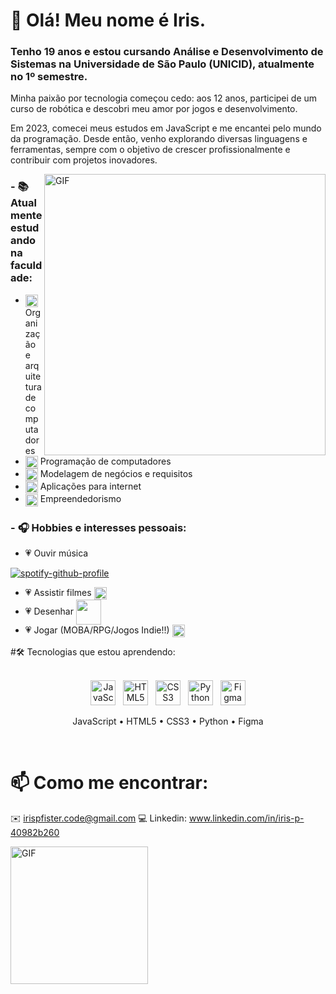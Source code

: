 # 👋 Olá! Meu nome é Iris.
### Tenho 19 anos e estou cursando Análise e Desenvolvimento de Sistemas na Universidade de São Paulo (UNICID), atualmente no 1º semestre.
Minha paixão por tecnologia começou cedo: aos 12 anos, participei de um curso de robótica e descobri meu amor por jogos e desenvolvimento.

Em 2023, comecei meus estudos em JavaScript e me encantei pelo mundo da programação. Desde então, venho explorando diversas linguagens e ferramentas, sempre com o objetivo de crescer profissionalmente e contribuir com projetos inovadores.


<img hight="400" width="450" alt="GIF" align="right" src="https://media.giphy.com/media/v1.Y2lkPTc5MGI3NjExdDE4cDBpaGN1NnV6dTBvODZmdmc3aHIxZnZmcjE1MXBhcG9oY2o2aCZlcD12MV9zdGlja2Vyc19zZWFyY2gmY3Q9cw/Evdiauh9dyHxEcWiI1/giphy.gif">

### - 📚 Atualmente estudando na faculdade:
- <img hight="10" width="20" align="center" src="https://media.giphy.com/media/UhODKA04OkFYZTwich/giphy.gif?cid=ecf05e47m39bppj3avmbf982g0hvv0owserd30gummp32ojw&ep=v1_stickers_search&rid=giphy.gif&ct=s"> Organização e arquitetura de computadores
- <img hight="10" width="20" align="center" src="https://media.giphy.com/media/UhODKA04OkFYZTwich/giphy.gif?cid=ecf05e47m39bppj3avmbf982g0hvv0owserd30gummp32ojw&ep=v1_stickers_search&rid=giphy.gif&ct=s"> Programação de computadores
- <img hight="10" width="20" align="center" src="https://media.giphy.com/media/UhODKA04OkFYZTwich/giphy.gif?cid=ecf05e47m39bppj3avmbf982g0hvv0owserd30gummp32ojw&ep=v1_stickers_search&rid=giphy.gif&ct=s"> Modelagem de negócios e requisitos
- <img hight="10" width="20" align="center" src="https://media.giphy.com/media/UhODKA04OkFYZTwich/giphy.gif?cid=ecf05e47m39bppj3avmbf982g0hvv0owserd30gummp32ojw&ep=v1_stickers_search&rid=giphy.gif&ct=s"> Aplicações para internet
- <img hight="10" width="20" align="center" src="https://media.giphy.com/media/UhODKA04OkFYZTwich/giphy.gif?cid=ecf05e47m39bppj3avmbf982g0hvv0owserd30gummp32ojw&ep=v1_stickers_search&rid=giphy.gif&ct=s"> Empreendedorismo

### - 🎧 Hobbies e interesses pessoais:
- 💗 Ouvir música

[![spotify-github-profile](https://spotify-github-profile.kittinanx.com/api/view?uid=225aocm5uin6oztatlyqmvtuq&cover_image=true&theme=novatorem&show_offline=false&background_color=121212&interchange=true&bar_color=53b14f&bar_color_cover=false)](https://spotify-github-profile.kittinanx.com/api/view?uid=225aocm5uin6oztatlyqmvtuq&redirect=true)
- 💗 Assistir filmes <img hight="10" width="20" align="center" src="https://media.giphy.com/media/v1.Y2lkPTc5MGI3NjExazF1c2syb2JveXAwMXR3ZWMxNmFkc2FpNTJud2tnM2o3MGxrODBlMSZlcD12MV9zdGlja2Vyc19zZWFyY2gmY3Q9cw/LXCUixDV3o95m/giphy.gif">
- 💗 Desenhar <img hight="30" width="40" align="center" src="https://media.tenor.com/dh1W3uHt_zsAAAAi/emoji-smiley.gif">
- 💗 Jogar (MOBA/RPG/Jogos Indie!!) <img hight="10" width="20" align="center" src="https://media.giphy.com/media/v1.Y2lkPTc5MGI3NjExcW14M3k5eHFtMGNodGxlYWM1ZTdjMXhxcG85Y2xqaWc4cmtzbG5iNCZlcD12MV9zdGlja2Vyc19zZWFyY2gmY3Q9cw/vSdjNjzOPW2wOEUYN4/giphy.gif">


#🛠️ Tecnologias que estou aprendendo:

</br>

<div align="center"> <img src="https://cdn.jsdelivr.net/gh/devicons/devicon/icons/javascript/javascript-original.svg" width="40" title="JavaScript"/> &nbsp; <img src="https://cdn.jsdelivr.net/gh/devicons/devicon/icons/html5/html5-original.svg" width="40" title="HTML5"/> &nbsp; <img src="https://cdn.jsdelivr.net/gh/devicons/devicon/icons/css3/css3-original.svg" width="40" title="CSS3"/> &nbsp; <img src="https://cdn.jsdelivr.net/gh/devicons/devicon/icons/python/python-original.svg" width="40" title="Python"/> &nbsp; <img src="https://cdn.jsdelivr.net/gh/devicons/devicon/icons/figma/figma-original.svg" width="40" title="Figma"/> </div> <p align="center"> JavaScript • HTML5 • CSS3 • Python • Figma </p>

</br>

# 📫 Como me encontrar:

✉️ irispfister.code@gmail.com
💻 Linkedin: www.linkedin.com/in/iris-p-40982b260


<img hight="150" width="220" alt="GIF" align="left" src="https://media.giphy.com/media/v1.Y2lkPTc5MGI3NjExZ2djb29pZTd4cXJ1ODI4czJnZGdmeDl1b2Rzc2l4b290OTN3ejdpMSZlcD12MV9zdGlja2Vyc19zZWFyY2gmY3Q9cw/drqmAm0kLnqPVzFB2p/giphy.gif">

